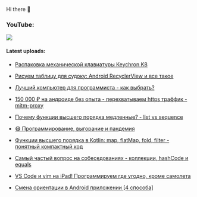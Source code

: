 Hi there 👋

### YouTube:

[![](https://img.shields.io/badge/youtube-Seems%20Nerdy-red?style=plastic&logo=youtube)](https://www.youtube.com/channel/UCA7ymlAF32Up8VKeDVv9uQw)


#### Latest uploads:

- [Распаковка механической клавиатуры Keychron K8](https://www.youtube.com/watch?v=A0wWCLtdzSc)

- [Рисуем таблицу для судоку: Android RecyclerView и все такое](https://www.youtube.com/watch?v=_fnRrruE2do)

- [Лучший компьютер для программиста - как выбрать?](https://www.youtube.com/watch?v=nNIbMyQ7qRs)

- [150 000 ₽ на андроиде без опыта - перехватываем https траффик - mitm-proxy](https://www.youtube.com/watch?v=_F9TfVnS1l0)

- [Почему функции высшего порядка медленные? - list vs sequence](https://www.youtube.com/watch?v=5lma-1O7Dz8)

- [😷 Программирование, выгорание и пандемия](https://www.youtube.com/watch?v=IwokadQTmSU)

- [Функции высшего порядка в Kotlin: map, flatMap, fold, filter - понятный компактный код](https://www.youtube.com/watch?v=KxO2gWDVoKU)

- [Самый частый вопрос на собеседованиях - коллекции, hashCode и equals](https://www.youtube.com/watch?v=6qVRci8gG-M)

- [VS Code и vim на iPad! Программируем где угодно, кроме самолета](https://www.youtube.com/watch?v=zf31VNLnGbY)

- [Смена ориентации в Android приложении [4 способа]](https://www.youtube.com/watch?v=coDtHbPgePk)


